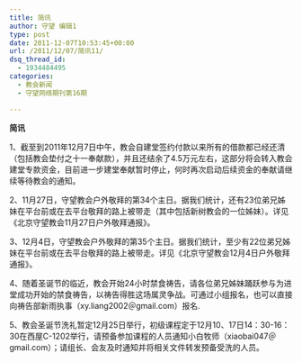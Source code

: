 ```yaml
---
title: 简讯
author: 守望 编辑1
type: post
date: 2011-12-07T10:53:45+00:00
url: /2011/12/07/简讯11/
dsq_thread_id:
  - 1934484495
categories:
  - 教会新闻
  - 守望网络期刊第16期

---
```

<p align="left">
  <strong>简讯</strong>
</p>

<p align="left">
  1、截至到2011年12月7日中午，教会自建堂签约付款以来所有的借款都已经还清（包括教会垫付之十一奉献款），并且还结余了4.5万元左右，这部分将会转入教会建堂专款资金，目前进一步建堂奉献暂时停止，何时再次启动后续资金的奉献请继续等待教会的通知。<!--more-->
</p>

<p align="left">
  2、11月27日，守望教会户外敬拜的第34个主日。据我们统计，还有23位弟兄姊妹在平台前或在去平台敬拜的路上被带走（其中包括新树教会的一位姊妹）。详见《北京守望教会11月27日户外敬拜通报》。
</p>

<p align="left">
  3、12月4日，守望教会户外敬拜的第35个主日。据我们统计，至少有22位弟兄姊妹在平台前或在去平台敬拜的路上被带走。详见《北京守望教会12月4日户外敬拜通报》。
</p>

<p align="left">
  4、随着圣诞节的临近，教会开始24小时禁食祷告，请各位弟兄姊妹踊跃参与为进堂成功开始的禁食祷告，以祷告得胜这场属灵争战。可通过小组报名，也可以直接向祷告部新雨执事（xy.liang2002＠gmail.com）报名.
</p>

<p align="left">
  5、教会圣诞节洗礼暂定12月25日举行，初级课程定于12月10、17日14：30-16：30在西屋C-1202举行，请预备参加课程的人员通知小白牧师（xiaobai047＠gmail.com）；请组长、会友及时通知并将相关文件转发预备受洗的人员。
</p>
